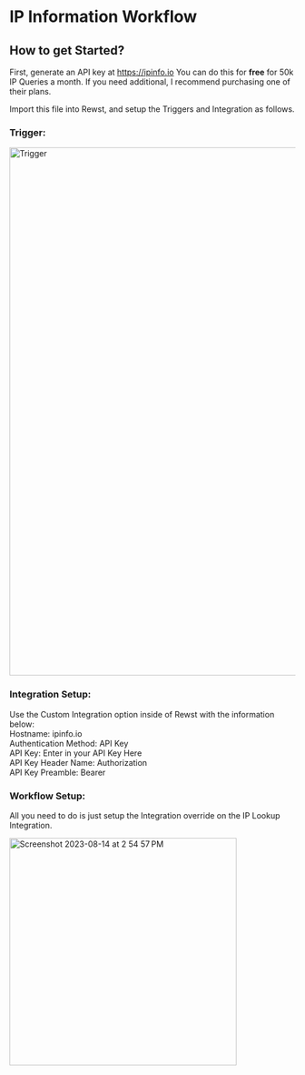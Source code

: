 # IP Information Workflow
## How to get Started?
First, generate an API key at https://ipinfo.io
You can do this for **free** for 50k IP Queries a month. 
If you need additional, I recommend purchasing one of their plans.

Import this file into Rewst, and setup the Triggers and Integration as follows.
### Trigger:
<img width="929" alt="Trigger" src="https://github.com/PEAKE-Technology-Partners/Rewst-Workflows/assets/59022873/92652c19-c344-49f6-aeeb-fa7126f661b5">

### Integration Setup:
Use the Custom Integration option inside of Rewst with the information below:\
Hostname: ipinfo.io\
Authentication Method: API Key\
API Key: Enter in your API Key Here\
API Key Header Name: Authorization\
API Key Preamble: Bearer

### Workflow Setup:
All you need to do is just setup the Integration override on the IP Lookup Integration.



<img width="400" alt="Screenshot 2023-08-14 at 2 54 57 PM" src="https://github.com/PEAKE-Technology-Partners/Rewst-Workflows/assets/59022873/65a20071-60f9-49ef-a0f2-6291f2fca2a6">
